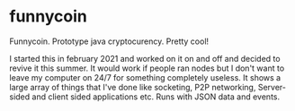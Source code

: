 # funnycoin
Funnycoin. Prototype java cryptocurency. Pretty cool!

I started this in february 2021 and worked on it on and off and decided to revive it this summer. It would work if people ran nodes but I don't want to leave my computer on 24/7 for something completely useless. 
It shows a large array of things that I've done like socketing, P2P networking, Server-sided and client sided applications etc. Runs with JSON data and events.
